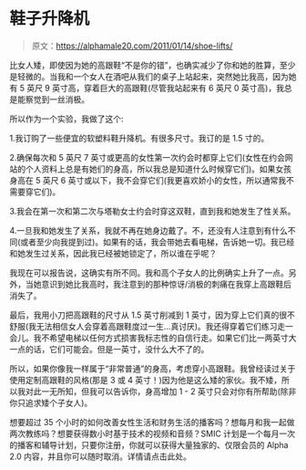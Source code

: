 # 鞋子升降机

> 原文：<https://alphamale20.com/2011/01/14/shoe-lifts/>

比女人矮，即使因为她的高跟鞋“不是你的错”，也确实减少了你和她的胜算，至少是轻微的。当我和一个女人在酒吧从我们的桌子上站起来，突然她比我高，因为她有 5 英尺 9 英寸高，穿着巨大的高跟鞋(尽管我站起来有 6 英尺 0 英寸高)，我总是能察觉到一丝消极。

所以作为一个实验，我做了这个:

1.我订购了一些便宜的软塑料鞋升降机。有很多尺寸。我订的是 1.5 寸的。

2.确保每次和 5 英尺 7 英寸或更高的女性第一次约会时都穿上它们(女性在约会网站的个人资料上总是有她们的身高，所以我总是知道什么时候穿它们)。如果女孩身高在 5 英尺 6 英寸或以下，我不会穿它们(我更喜欢娇小的女性，所以通常我不需要穿它们)。

3.我会在第一次和第二次与塔勒女士约会时穿这双鞋，直到我和她发生了性关系。

4.一旦我和她发生了关系，我就不再在她身边戴了。不，还没有人注意到有什么不同(或者至少向我提到过)。如果有的话，我会带她去看电梯，告诉她一切。我已经和她发生过关系，因此我已经被她锁定了，所以谁在乎呢？

我现在可以报告说，这确实有所不同。我和高个子女人的比例确实上升了一点。另外，当她意识到她比我高时，我注意到的那种惊讶/消极的刺痛在我穿上高跟鞋后消失了。

最后，我用小刀把高跟鞋的尺寸从 1.5 英寸削减到 1 英寸，因为穿上它们真的很不舒服(我无法相信女人会穿着高跟鞋度过一生...真讨厌)。我还得穿着它们练习走一会儿。我不希望电梯以任何方式损害我标志性的自信行走。如果它们比一两英寸大一点的话，它们可能会。但是一英寸，没什么大不了的。

所以，如果你像我一样属于“非常普通”的身高，考虑穿小高跟鞋。我曾经读过关于使用定制高跟鞋的风格(那是 3 或 4 英寸！)因为他是这么矮的家伙。我不矮，所以我对此一无所知，但我可以告诉你，身高增加 1 - 2 英寸只会对你有所帮助(除非你只追求矮个子女人)。

想要超过 35 个小时的如何改善女性生活和财务生活的播客吗？想每月和我一起做两次教练吗？想要获得数小时基于技术的视频和音频？SMIC 计划是一个每月一次的播客和辅导计划，只要你注册，你就可以获得大量独家的、仅限会员的 Alpha 2.0 内容，并且你可以随时取消。详情请点击此处。